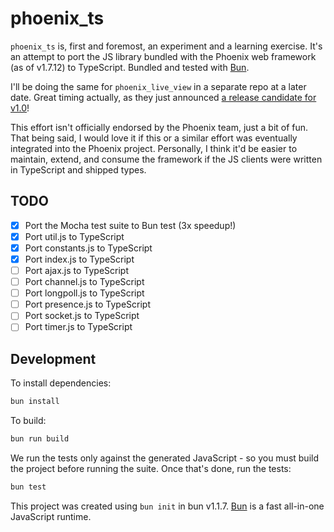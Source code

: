 # phoenix_ts

`phoenix_ts` is, first and foremost, an experiment and a learning exercise. It's an attempt to port the JS library bundled with the Phoenix web framework (as of v1.7.12) to TypeScript. Bundled and tested with [Bun](https://bun.sh).

I'll be doing the same for `phoenix_live_view` in a separate repo at a later date. Great timing actually, as they just announced [a release candidate for v1.0](https://github.com/phoenixframework/phoenix_live_view/commit/d84b19c9761c8a665084a05178dfbd6de8acd6e8)!

This effort isn't officially endorsed by the Phoenix team, just a bit of fun. That being said, I would love it if this or a similar effort was eventually integrated into the Phoenix project. Personally, I think it'd be easier to maintain, extend, and consume the framework if the JS clients were written in TypeScript and shipped types.

## TODO

- [x] Port the Mocha test suite to Bun test (3x speedup!)
- [x] Port util.js to TypeScript
- [x] Port constants.js to TypeScript
- [x] Port index.js to TypeScript
- [ ] Port ajax.js to TypeScript
- [ ] Port channel.js to TypeScript
- [ ] Port longpoll.js to TypeScript
- [ ] Port presence.js to TypeScript
- [ ] Port socket.js to TypeScript
- [ ] Port timer.js to TypeScript

## Development

To install dependencies:

```bash
bun install
```

To build:

```bash
bun run build
```

We run the tests only against the generated JavaScript - so you must build the project before running the suite. Once that's done, run the tests:

```bash
bun test
```

This project was created using `bun init` in bun v1.1.7. [Bun](https://bun.sh) is a fast all-in-one JavaScript runtime.
